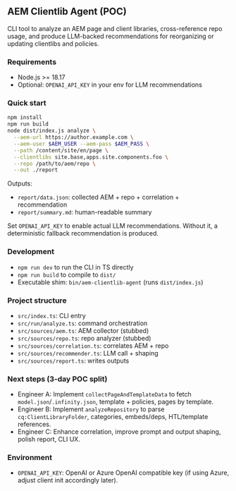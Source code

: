 ## AEM Clientlib Agent (POC)

CLI tool to analyze an AEM page and client libraries, cross-reference repo usage, and produce LLM-backed recommendations for reorganizing or updating clientlibs and policies.

### Requirements
- Node.js >= 18.17
- Optional: `OPENAI_API_KEY` in your env for LLM recommendations

### Quick start
```bash
npm install
npm run build
node dist/index.js analyze \
  --aem-url https://author.example.com \
  --aem-user $AEM_USER --aem-pass $AEM_PASS \
  --path /content/site/en/page \
  --clientlibs site.base,apps.site.components.foo \
  --repo /path/to/aem/repo \
  --out ./report
```

Outputs:
- `report/data.json`: collected AEM + repo + correlation + recommendation
- `report/summary.md`: human-readable summary

Set `OPENAI_API_KEY` to enable actual LLM recommendations. Without it, a deterministic fallback recommendation is produced.

### Development
- `npm run dev` to run the CLI in TS directly
- `npm run build` to compile to `dist/`
- Executable shim: `bin/aem-clientlib-agent` (runs `dist/index.js`)

### Project structure
- `src/index.ts`: CLI entry
- `src/run/analyze.ts`: command orchestration
- `src/sources/aem.ts`: AEM collector (stubbed)
- `src/sources/repo.ts`: repo analyzer (stubbed)
- `src/sources/correlation.ts`: correlates AEM + repo
- `src/sources/recommender.ts`: LLM call + shaping
- `src/sources/report.ts`: writes outputs

### Next steps (3-day POC split)
- Engineer A: Implement `collectPageAndTemplateData` to fetch `model.json`/`.infinity.json`, template + policies, pages by template.
- Engineer B: Implement `analyzeRepository` to parse `cq:ClientLibraryFolder`, categories, embeds/deps, HTL/template references.
- Engineer C: Enhance correlation, improve prompt and output shaping, polish report, CLI UX.

### Environment
- `OPENAI_API_KEY`: OpenAI or Azure OpenAI compatible key (if using Azure, adjust client init accordingly later).